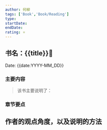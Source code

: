 ```yaml
---
author: 何柳
tags: ['Book','Book/Reading']
type:
startDate:
endDate:
rating: ⭐
---
```


## 书名：{{title}}📖
 
Date: {{date:YYYY-MM_DD}} 

### 主要内容
> 该书主要说明了：


### 章节要点
**作者的观点角度，以及说明的方法**
-




